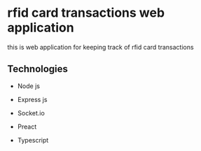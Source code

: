 # rfid card transactions web application

this is web application for keeping track of rfid card transactions

## Technologies

- Node js

- Express js

- Socket.io

- Preact

- Typescript

